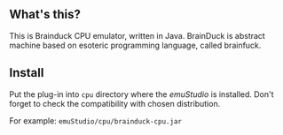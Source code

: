 What's this?
------------

This is Brainduck CPU emulator, written in Java. BrainDuck is abstract machine
based on esoteric programming language, called brainfuck.

Install
-------

Put the plug-in into `cpu` directory where the *emuStudio* is installed.
Don't forget to check the compatibility with chosen distribution.

For example: `emuStudio/cpu/brainduck-cpu.jar`


